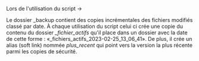Lors de l'utilisation du script &#x2192;

Le dossier _backup contient des copies incrémentales des fichiers modifiés classé par date.
À chaque utilisation du script celui ci crée une copie du contenu du dossier _\_fichier\_actifs_ qu'il place dans un dossier avec la date de cette forme : «_fichiers_actifs_2023-02-25_13_06_41». De plus, il crée un alias (soft link) nommée _plus\_recent_ qui point vers la version la plus récente parmi les copies de sécurité.